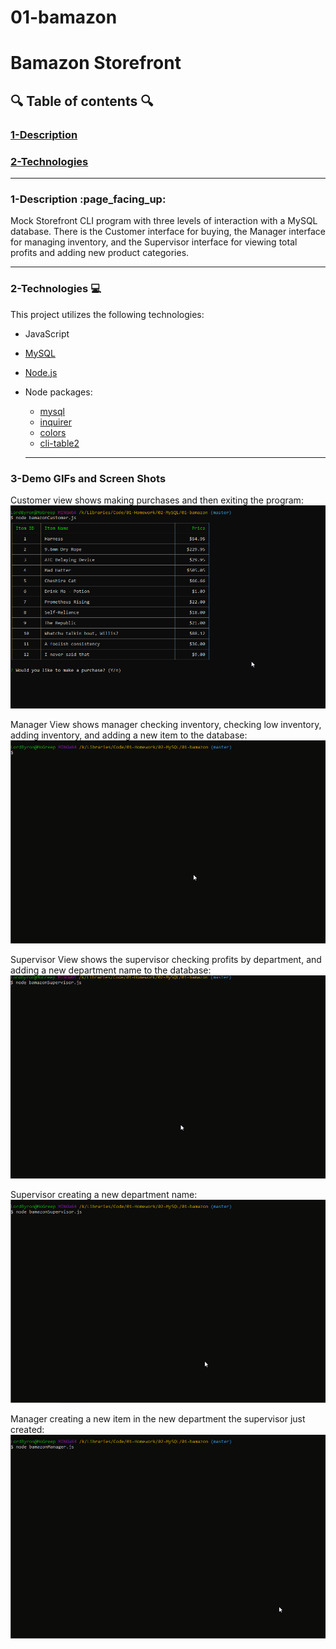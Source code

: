 # 01-bamazon

# Bamazon Storefront
  
## :mag: Table of contents :mag:
  
### [1-Description](https://github.com/Strangebrewer/01-bamazon#Description)
### [2-Technologies](https://github.com/Strangebrewer/01-bamazon#Technologies)

---
### 1-Description :page\_facing\_up:
Mock Storefront CLI program with three levels of interaction with a MySQL database. There is the Customer interface for buying, the Manager interface for managing inventory, and the Supervisor interface for viewing total profits and adding new product categories.

---
### 2-Technologies  :computer:
  This project utilizes the following technologies:
- JavaScript
- [MySQL](https://www.mysql.com/)
- [Node.js](https://nodejs.org/en/)
- Node packages:
  - [mysql](https://www.npmjs.com/package/mysql)
  - [inquirer](https://www.npmjs.com/package/inquirer)
  - [colors](https://www.npmjs.com/package/colors)
  - [cli-table2](https://www.npmjs.com/package/cli-table2)
  
  ---

### 3-Demo GIFs and Screen Shots
  Customer view shows making purchases and then exiting the program:
  ![Customer View Gif](Demo-GIFs/bamazonCustomerView.gif)

  Manager View shows manager checking inventory, checking low inventory, adding inventory, and adding a new item to the database:
  ![Manager View Gif](Demo-GIFs/bamazonManagerView.gif)

  Supervisor View shows the supervisor checking profits by department, and adding a new department name to the database:
  ![Supervisor View Gif](Demo-GIFs/bamazonSupervisorView.gif)

  Supervisor creating a new department name:
  ![Supervisor View - New Department](Demo-GIFs/bamazonSupervisorViewNewDept.gif)

  Manager creating a new item in the new department the supervisor just created:
  ![Manager View - New Item in New Department](Demo-GIFs/bamazonManagerViewNewDept.gif)
  